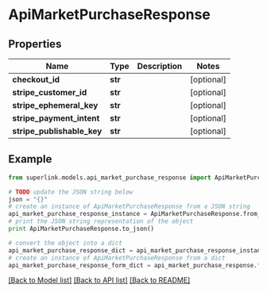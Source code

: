 # ApiMarketPurchaseResponse


## Properties
Name | Type | Description | Notes
------------ | ------------- | ------------- | -------------
**checkout_id** | **str** |  | [optional] 
**stripe_customer_id** | **str** |  | [optional] 
**stripe_ephemeral_key** | **str** |  | [optional] 
**stripe_payment_intent** | **str** |  | [optional] 
**stripe_publishable_key** | **str** |  | [optional] 

## Example

```python
from superlink.models.api_market_purchase_response import ApiMarketPurchaseResponse

# TODO update the JSON string below
json = "{}"
# create an instance of ApiMarketPurchaseResponse from a JSON string
api_market_purchase_response_instance = ApiMarketPurchaseResponse.from_json(json)
# print the JSON string representation of the object
print ApiMarketPurchaseResponse.to_json()

# convert the object into a dict
api_market_purchase_response_dict = api_market_purchase_response_instance.to_dict()
# create an instance of ApiMarketPurchaseResponse from a dict
api_market_purchase_response_form_dict = api_market_purchase_response.from_dict(api_market_purchase_response_dict)
```
[[Back to Model list]](../README.md#documentation-for-models) [[Back to API list]](../README.md#documentation-for-api-endpoints) [[Back to README]](../README.md)


